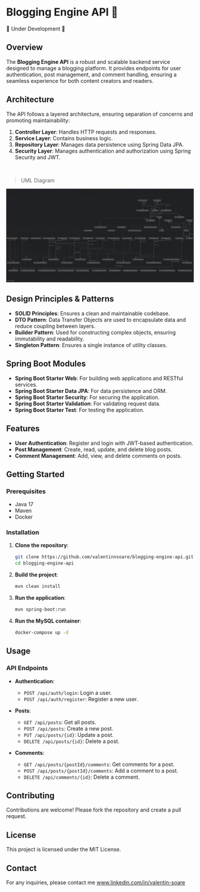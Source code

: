 # Blogging Engine API 🎉️

👷 Under Development 🚀️

## Overview

The **Blogging Engine API** is a robust and scalable backend service designed to manage a blogging platform. It provides endpoints for user authentication, post management, and comment handling, ensuring a seamless experience for both content creators and readers.

## Architecture

The API follows a layered architecture, ensuring separation of concerns and promoting maintainability:

1. **Controller Layer**: Handles HTTP requests and responses.
2. **Service Layer**: Contains business logic.
3. **Repository Layer**: Manages data persistence using Spring Data JPA.
4. **Security Layer**: Manages authentication and authorization using Spring Security and JWT.

<br>

> UML Diagram

![](readmecontent/bloggingEngineAPI.png)

## Design Principles & Patterns

- **SOLID Principles**: Ensures a clean and maintainable codebase.
- **DTO Pattern**: Data Transfer Objects are used to encapsulate data and reduce coupling between layers.
- **Builder Pattern**: Used for constructing complex objects, ensuring immutability and readability.
- **Singleton Pattern**: Ensures a single instance of utility classes.

## Spring Boot Modules

- **Spring Boot Starter Web**: For building web applications and RESTful services.
- **Spring Boot Starter Data JPA**: For data persistence and ORM.
- **Spring Boot Starter Security**: For securing the application.
- **Spring Boot Starter Validation**: For validating request data.
- **Spring Boot Starter Test**: For testing the application.

## Features

- **User Authentication**: Register and login with JWT-based authentication.
- **Post Management**: Create, read, update, and delete blog posts.
- **Comment Management**: Add, view, and delete comments on posts.

## Getting Started

### Prerequisites

- Java 17
- Maven
- Docker

### Installation

1. **Clone the repository**:

   ```sh
   git clone https://github.com/valentinnsoare/blogging-engine-api.git
   cd blogging-engine-api
   ```
2. **Build the project**:

   ```sh
   mvn clean install
   ```
3. **Run the application**:

   ```sh
   mvn spring-boot:run
   ```
4. **Run the MySQL container**:

   ```sh
   docker-compose up -d
   ```

## Usage

### API Endpoints

- **Authentication**:

  - `POST /api/auth/login`: Login a user.
  - `POST /api/auth/register`: Register a new user.
- **Posts**:

  - `GET /api/posts`: Get all posts.
  - `POST /api/posts`: Create a new post.
  - `PUT /api/posts/{id}`: Update a post.
  - `DELETE /api/posts/{id}`: Delete a post.
- **Comments**:

  - `GET /api/posts/{postId}/comments`: Get comments for a post.
  - `POST /api/posts/{postId}/comments`: Add a comment to a post.
  - `DELETE /api/comments/{id}`: Delete a comment.

## Contributing

Contributions are welcome! Please fork the repository and create a pull request.

## License

This project is licensed under the MIT License.

## Contact

For any inquiries, please contact me www.linkedin.com/in/valentin-soare
